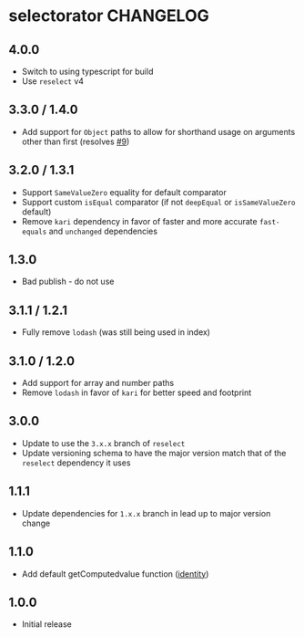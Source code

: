 # selectorator CHANGELOG

## 4.0.0

- Switch to using typescript for build
- Use `reselect` v4

## 3.3.0 / 1.4.0

- Add support for `Object` paths to allow for shorthand usage on arguments other than first (resolves [#9](https://github.com/planttheidea/selectorator/issues/9))

## 3.2.0 / 1.3.1

- Support `SameValueZero` equality for default comparator
- Support custom `isEqual` comparator (if not `deepEqual` or `isSameValueZero` default)
- Remove `kari` dependency in favor of faster and more accurate `fast-equals` and `unchanged` dependencies

## 1.3.0

- Bad publish - do not use

## 3.1.1 / 1.2.1

- Fully remove `lodash` (was still being used in index)

## 3.1.0 / 1.2.0

- Add support for array and number paths
- Remove `lodash` in favor of `kari` for better speed and footprint

## 3.0.0

- Update to use the `3.x.x` branch of `reselect`
- Update versioning schema to have the major version match that of the `reselect` dependency it uses

## 1.1.1

- Update dependencies for `1.x.x` branch in lead up to major version change

## 1.1.0

- Add default getComputedvalue function ([identity](https://lodash.com/docs/4.17.4#identity))

## 1.0.0

- Initial release
